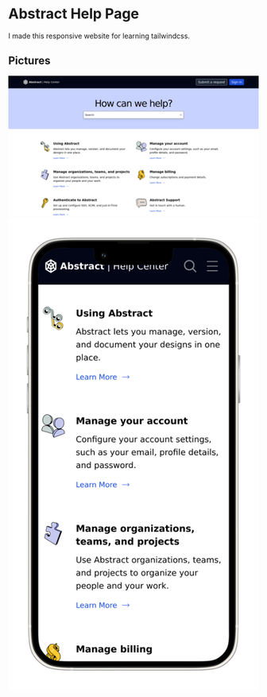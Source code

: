 # Abstract Help Page

I made this responsive website for learning tailwindcss.

## Pictures

<img src="demo/large-screen.png" />
<img src="demo/mobile-portrait.png" />


